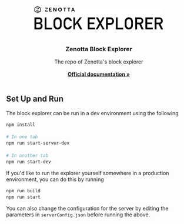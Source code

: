 <!--- PROJECT LOGO --->

<div align="center">
    <a>
        <img src="https://github.com/Zenotta/Block-Explorer/blob/main/assets/hero.svg" alt="Block Explorer Logo" style="width: 350px" />
    </a> 
<br />
<br />
<h3 align="center">Zenotta Block Explorer</h3> 
    
<p align="center">
    The repo of Zenotta's block explorer
    <br />
    <br />
    <a href="https://zenotta.io"><strong>Official documentation »</strong></a>
    <br />
    <br />
</p>
</div>

## Set Up and Run

The block explorer can be run in a dev environment using the following

```bash
npm install

# In one tab
npm run start-server-dev

# In another tab
npm run start-dev
```

If you'd like to run the explorer yourself somewhere in a production 
environment, you can do this by running

```bash
npm run build
npm run start
```

You can also change the configuration for the server by editing the parameters 
in `serverConfig.json` before running the above.
